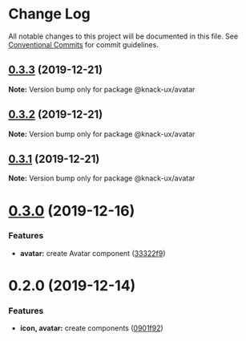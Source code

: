 # Change Log

All notable changes to this project will be documented in this file.
See [Conventional Commits](https://conventionalcommits.org) for commit guidelines.

## [0.3.3](https://github.com/knack-ux/knack-ux/compare/@knack-ux/avatar@0.3.2...@knack-ux/avatar@0.3.3) (2019-12-21)

**Note:** Version bump only for package @knack-ux/avatar





## [0.3.2](https://github.com/knack-ux/knack-ux/compare/@knack-ux/avatar@0.3.1...@knack-ux/avatar@0.3.2) (2019-12-21)

**Note:** Version bump only for package @knack-ux/avatar





## [0.3.1](https://github.com/knack-ux/knack-ux/compare/@knack-ux/avatar@0.3.0...@knack-ux/avatar@0.3.1) (2019-12-21)

**Note:** Version bump only for package @knack-ux/avatar





# [0.3.0](https://github.com/knack-ux/knack-ux/compare/@knack-ux/avatar@0.2.0...@knack-ux/avatar@0.3.0) (2019-12-16)


### Features

* **avatar:** create Avatar component ([33322f9](https://github.com/knack-ux/knack-ux/commit/33322f9))





# 0.2.0 (2019-12-14)


### Features

* **icon, avatar:** create components ([0901f92](https://github.com/knack-ux/knack-ux/commit/0901f92))
